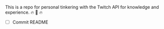 
This is a repo for personal tinkering with the Twitch API for knowledge and experience. 🔥 💪 🔥

* [ ] Commit README